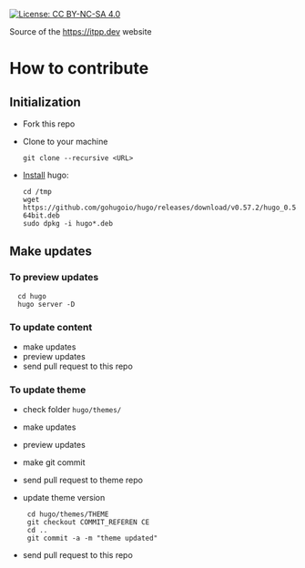 [![License: CC BY-NC-SA 4.0](https://licensebuttons.net/l/by-nc-sa/4.0/80x15.png)](https://creativecommons.org/licenses/by-nc-sa/4.0/)


Source of the https://itpp.dev website

# How to contribute

## Initialization

* Fork this repo
* Clone to your machine

      git clone --recursive <URL>

* [Install](https://gohugo.io/getting-started/installing) hugo:

      cd /tmp
      wget https://github.com/gohugoio/hugo/releases/download/v0.57.2/hugo_0.57.2_Linux-64bit.deb
      sudo dpkg -i hugo*.deb

## Make updates

### To preview updates

      cd hugo
      hugo server -D

### To update content

* make updates
* preview updates
* send pull request to this repo

### To update theme

* check folder ``hugo/themes/``
* make updates
* preview updates
* make git commit
* send pull request to theme repo
* update theme version

       cd hugo/themes/THEME
       git checkout COMMIT_REFEREN CE
       cd ..
       git commit -a -m "theme updated"

* send pull request to this repo
